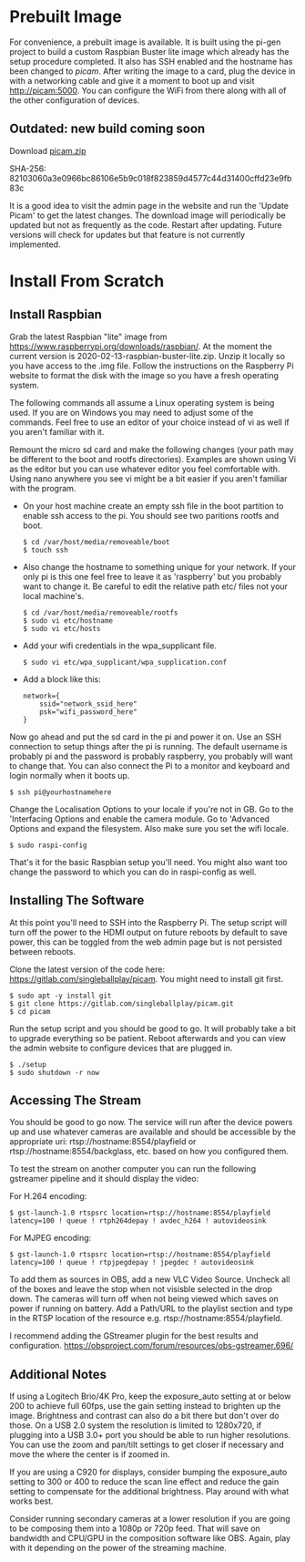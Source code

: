 # Prebuilt Image

For convenience, a prebuilt image is available. It is built using the pi-gen project to build a custom Raspbian Buster lite image which already has the setup procedure completed. It also has SSH enabled and the hostname has been changed to *picam*. After writing the image to a card, plug the device in with a networking cable and give it a moment to boot up and visit [http://picam:5000](http://picam:5000). You can configure the WiFi from there along with all of the other configuration of devices.

## Outdated: new build coming soon
Download [picam.zip](https://drive.google.com/file/d/1XV0cs_vLUJpFhLJIByGtP0IOqVeAo0fj/view)

SHA-256: 82103060a3e0966bc86106e5b9c018f823859d4577c44d31400cffd23e9fb83c

It is a good idea to visit the admin page in the website and run the 'Update Picam' to get the latest changes. The download image will periodically be updated but not as frequently as the code. Restart after updating. Future versions will check for updates but that feature is not currently implemented.

# Install From Scratch

## Install Raspbian

Grab the latest Raspbian "lite" image from https://www.raspberrypi.org/downloads/raspbian/. At the moment the current version is 2020-02-13-raspbian-buster-lite.zip. Unzip it locally so you have access to the .img file. Follow the instructions on the Raspberry Pi website to format the disk with the image so you have a fresh operating system.

The following commands all assume a Linux operating system is being used. If you are on Windows you may need to adjust some of the commands. Feel free to use an editor of your choice instead of vi as well if you aren't familiar with it.

Remount the micro sd card and make the following changes (your path may be different to the boot and rootfs directories). Examples are shown using Vi as the editor but you can use whatever editor you feel comfortable with. Using nano anywhere you see vi might be a bit easier if you aren't familiar with the program.

- On your host machine create an empty ssh file in the boot partition to enable ssh access to the pi. You should see two paritions rootfs and boot.

    ```
    $ cd /var/host/media/removeable/boot
    $ touch ssh
    ```

- Also change the hostname to something unique for your network. If your only pi is this one feel free to leave it as 'raspberry' but you probably want to change it. Be careful to edit the relative path etc/ files not your local machine's.

    ```
    $ cd /var/host/media/removeable/rootfs
    $ sudo vi etc/hostname
    $ sudo vi etc/hosts
    ```

- Add your wifi credentials in the wpa_supplicant file.

    ```
    $ sudo vi etc/wpa_supplicant/wpa_supplication.conf
    ```

- Add a block like this:

    ```
    network={
        ssid="network_ssid_here"
        psk="wifi_password_here"
    }
    ```

Now go ahead and put the sd card in the pi and power it on. Use an SSH connection to setup things after the pi is running. The default username is probably pi and the password is probably raspberry, you probably will want to change that. You can also connect the Pi to a monitor and keyboard and login normally when it boots up.

    $ ssh pi@yourhostnamehere

Change the Localisation Options to your locale if you're not in GB. Go to the 'Interfacing Options and enable the camera module. Go to 'Advanced Options and expand the filesystem. Also make sure you set the wifi locale.

    $ sudo raspi-config

That's it for the basic Raspbian setup you'll need. You might also want too change the password to which you can do in raspi-config as well.

## Installing The Software

At this point you'll need to SSH into the Raspberry Pi. The setup script will turn off the power to the HDMI output on future reboots by default to save power, this can be toggled from the web admin page but is not persisted between reboots.

Clone the latest version of the code here: https://gitlab.com/singleballplay/picam. You might need to install git first.

    $ sudo apt -y install git
    $ git clone https://gitlab.com/singleballplay/picam.git
    $ cd picam

Run the setup script and you should be good to go. It will probably take a bit to upgrade everything so be patient. Reboot afterwards and you can view the admin website to configure devices that are plugged in.

    $ ./setup
    $ sudo shutdown -r now

## Accessing The Stream

You should be good to go now. The service will run after the device powers up and use whatever cameras are available and should be accessible by the appropriate uri: rtsp://hostname:8554/playfield or rtsp://hostname:8554/backglass, etc. based on how you configured them.

To test the stream on another computer you can run the following gstreamer pipeline and it should display the video:

For H.264 encoding:

    $ gst-launch-1.0 rtspsrc location=rtsp://hostname:8554/playfield latency=100 ! queue ! rtph264depay ! avdec_h264 ! autovideosink

For MJPEG encoding:

    $ gst-launch-1.0 rtspsrc location=rtsp://hostname:8554/playfield latency=100 ! queue ! rtpjpegdepay ! jpegdec ! autovideosink

To add them as sources in OBS, add a new VLC Video Source. Uncheck all of the boxes and leave the stop when not visisble selected in the drop down. The cameras will turn off when not being viewed which saves on power if running on battery. Add a Path/URL to the playlist section and type in the RTSP location of the resource e.g. rtsp://hostname:8554/playfield.

I recommend adding the GStreamer plugin for the best results and configuration. https://obsproject.com/forum/resources/obs-gstreamer.696/

## Additional Notes

If using a Logitech Brio/4K Pro, keep the exposure_auto setting at or below 200 to achieve full 60fps, use the gain setting instead to brighten up the image. Brightness and contrast can also do a bit there but don't over do those. On a USB 2.0 system the resolution is limited to 1280x720, if plugging into a USB 3.0+ port you should be able to run higher resolutions. You can use the zoom and pan/tilt settings to get closer if necessary and move the where the center is if zoomed in.

If you are using a C920 for displays, consider bumping the exposure_auto setting to 300 or 400 to reduce the scan line effect and reduce the gain setting to compensate for the additional brightness. Play around with what works best.

Consider running secondary cameras at a lower resolution if you are going to be composing them into a 1080p or 720p feed. That will save on bandwidth and CPU/GPU in the composition software like OBS. Again, play with it depending on the power of the streaming machine.
